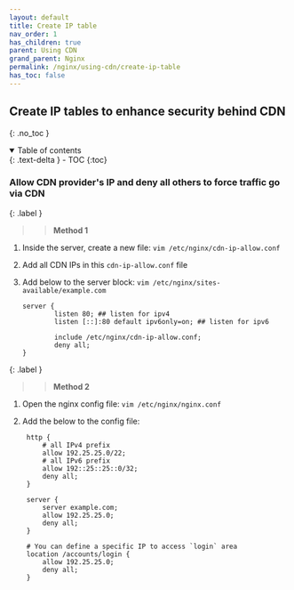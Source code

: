 ```yaml
---
layout: default    
title: Create IP table
nav_order: 1
has_children: true
parent: Using CDN
grand_parent: Nginx
permalink: /nginx/using-cdn/create-ip-table
has_toc: false
---
```


## Create IP tables to enhance security behind CDN
{: .no_toc } 

<details open markdown="block">
  <summary>
    Table of contents
  </summary>
  {: .text-delta }
- TOC
{:toc}
</details>

### Allow CDN provider's IP and deny all others to force traffic go via CDN

{: .label }
>> **Method 1** 

1. Inside the server, create a new file: `vim /etc/nginx/cdn-ip-allow.conf`
2. Add all CDN IPs in this `cdn-ip-allow.conf` file
3. Add below to the server block: `vim /etc/nginx/sites-available/example.com` 
   
    ```nginx
    server {
            listen 80; ## listen for ipv4
            listen [::]:80 default ipv6only=on; ## listen for ipv6

            include /etc/nginx/cdn-ip-allow.conf;
            deny all;
    }
    ```

{: .label }
>> **Method 2** 

1. Open the nginx config file: `vim /etc/nginx/nginx.conf`
2. Add the below to the config file: 
   
   ```nginx
    http {
        # all IPv4 prefix
        allow 192.25.25.0/22;
        # all IPv6 prefix
        allow 192::25::25::0/32;
        deny all;
    }

    server {
        server example.com;
        allow 192.25.25.0;
        deny all;
    }
    
    # You can define a specific IP to access `login` area
    location /accounts/login {
        allow 192.25.25.0;
        deny all;
    }
    ```